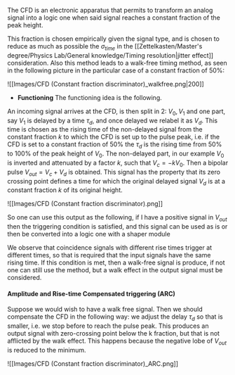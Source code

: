 The CFD is an electronic apparatus that permits to transform an analog signal into a logic one when said signal reaches a constant fraction of the peak height.

This fraction is chosen empirically given the signal type, and is chosen to reduce as much as possible the $\sigma_{time}$ in the [[Zettelkasten/Master's degree/Physics Lab/General knowledge/Timing resolution|jitter effect]] consideration.
Also this method leads to a walk-free timing method, as seen in the following picture in the particular case of a constant fraction of $50\%$:

![[Images/CFD (Constant fraction discriminator)_walkfree.png|200]]

- **Functioning**
The functioning idea is the following.

An incoming signal arrives at the CFD, is then split in 2: $V_0,V_1$ and one part, say $V_1$ is delayed by a time $\tau_d$, and once delayed we relabel it as $V_d$.
This time is chosen as the rising time of the non-delayed signal from the constant fraction $k$ to which the CFD is set up to the pulse peak, i.e. if the CFD is set to a constant fraction of $50\%$ the $\tau_d$ is the rising time from $50\%$ to $100\%$ of the peak height of $V_0$.
The non-delayed part, in our example $V_0$ is inverted and attenuated by a factor $k$, such that $V_c = -kV_0$.
Then a bipolar pulse $V_{out}=V_c+V_d$ is obtained.
This signal has the property that its zero crossing point defines a time for which the original delayed signal $V_d$ is at a constant fraction $k$ of its original height.

![[Images/CFD (Constant fraction discriminator).png]]

So one can use this output as the following, if I have a positive signal in $V_{out}$ then the triggering condition is satisfied, and this signal can be used as is or then be converted into a logic one with a shaper module

We observe that coincidence signals with different rise times trigger at different times, so that is required that the input signals have the same rising time.
If this condition is met, then a walk-free signal is produce, if not one can still use the method, but a walk effect in the output signal must be considered.

#### Amplitude and Rise-time Compensated triggering (ARC)

Suppose we would wish to have a walk free signal.
Then we should compensate the CFD in the following way: we adjust the delay $\tau_d$ so that is smaller, i.e. we stop before to reach the pulse peak.
This produces an output signal with zero-crossing point below the k fraction, but that is not afflicted by the walk effect.
This happens because the negative lobe of $V_{out}$ is reduced to the minimum.

![[Images/CFD (Constant fraction discriminator)_ARC.png]]


